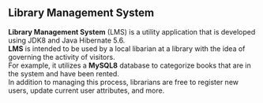 ## Library Management System

**Library Management System** (LMS) is a utility application that is developed using JDK8 and Java Hibernate 5.6.  
**LMS** is intended to be used by a local libarian at a library with the idea of governing the activity of visitors.   
For example, it utilizes a **MySQL8** database  to categorize books that are in the system and have been rented.  
In addition to managing this process, librarians are free to register new users, update current user attributes, and more.  